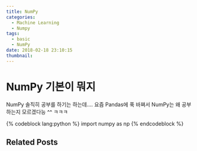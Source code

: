 ```yaml
---
title: NumPy
categories:
  - Machine Learning
  - Numpy
tags:
  - basic
  - NumPy
date: 2018-02-18 23:10:15
thumbnail:
---
```


# NumPy 기본이 뭐지
NumPy  솔직히 공부를 하기는 하는데.... 요즘 Pandas에 푹 바쪄서 NumPy는 왜 공부하는지 모르겠다능 ^^ ㅋㅋㅋ

{% codeblock lang:python %}
import numpy as np
{% endcodeblock %}

## Related Posts